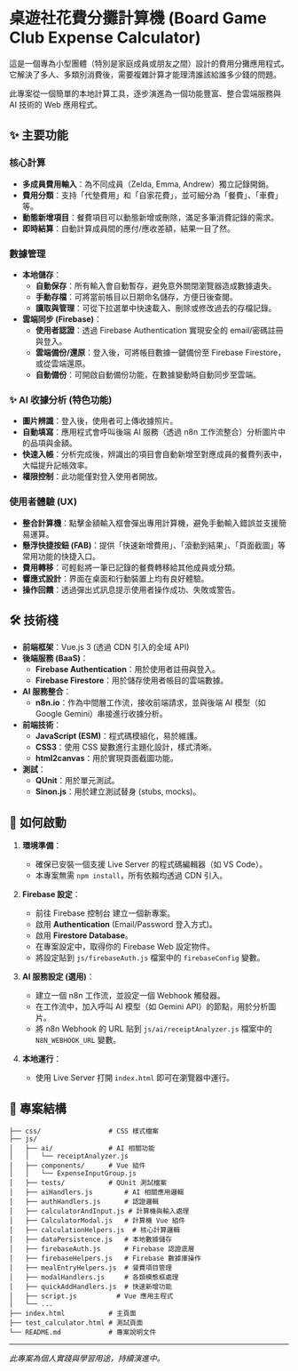 # 桌遊社花費分攤計算機 (Board Game Club Expense Calculator)

這是一個專為小型團體（特別是家庭成員或朋友之間）設計的費用分攤應用程式。它解決了多人、多類別消費後，需要複雜計算才能理清誰該給誰多少錢的問題。

此專案從一個簡單的本地計算工具，逐步演進為一個功能豐富、整合雲端服務與 AI 技術的 Web 應用程式。

## ✨ 主要功能

### 核心計算
- **多成員費用輸入**：為不同成員（Zelda, Emma, Andrew）獨立記錄開銷。
- **費用分類**：支持「代墊費用」和「自家花費」，並可細分為「餐費」、「車費」等。
- **動態新增項目**：餐費項目可以動態新增或刪除，滿足多筆消費記錄的需求。
- **即時結算**：自動計算成員間的應付/應收差額，結果一目了然。

### 數據管理
- **本地儲存**：
  - **自動保存**：所有輸入會自動暫存，避免意外關閉瀏覽器造成數據遺失。
  - **手動存檔**：可將當前帳目以日期命名儲存，方便日後查閱。
  - **讀取與管理**：可從下拉選單中快速載入、刪除或修改過去的存檔記錄。
- **雲端同步 (Firebase)**：
  - **使用者認證**：透過 Firebase Authentication 實現安全的 email/密碼註冊與登入。
  - **雲端備份/還原**：登入後，可將帳目數據一鍵備份至 Firebase Firestore，或從雲端還原。
  - **自動備份**：可開啟自動備份功能，在數據變動時自動同步至雲端。

### ✨ AI 收據分析 (特色功能)
- **圖片辨識**：登入後，使用者可上傳收據照片。
- **自動填寫**：應用程式會呼叫後端 AI 服務（透過 n8n 工作流整合）分析圖片中的品項與金額。
- **快速入帳**：分析完成後，辨識出的項目會自動新增至對應成員的餐費列表中，大幅提升記帳效率。
- **權限控制**：此功能僅對登入使用者開放。

### 使用者體驗 (UX)
- **整合計算機**：點擊金額輸入框會彈出專用計算機，避免手動輸入錯誤並支援簡易運算。
- **懸浮快捷按鈕 (FAB)**：提供「快速新增費用」、「滾動到結果」、「頁面截圖」等常用功能的快捷入口。
- **費用轉移**：可輕鬆將一筆已記錄的餐費轉移給其他成員或分類。
- **響應式設計**：界面在桌面和行動裝置上均有良好體驗。
- **操作回饋**：透過彈出式訊息提示使用者操作成功、失敗或警告。

## 🛠️ 技術棧

- **前端框架**：Vue.js 3 (透過 CDN 引入的全域 API)
- **後端服務 (BaaS)**：
  - **Firebase Authentication**：用於使用者註冊與登入。
  - **Firebase Firestore**：用於儲存使用者帳目的雲端數據。
- **AI 服務整合**：
  - **n8n.io**：作為中間層工作流，接收前端請求，並與後端 AI 模型（如 Google Gemini）串接進行收據分析。
- **前端技術**：
  - **JavaScript (ESM)**：程式碼模組化，易於維護。
  - **CSS3**：使用 CSS 變數進行主題化設計，樣式清晰。
  - **html2canvas**：用於實現頁面截圖功能。
- **測試**：
  - **QUnit**：用於單元測試。
  - **Sinon.js**：用於建立測試替身 (stubs, mocks)。

## 🚀 如何啟動

1.  **環境準備**：
    - 確保已安裝一個支援 Live Server 的程式碼編輯器（如 VS Code）。
    - 本專案無需 `npm install`，所有依賴均透過 CDN 引入。

2.  **Firebase 設定**：
    - 前往 Firebase 控制台 建立一個新專案。
    - 啟用 **Authentication** (Email/Password 登入方式)。
    - 啟用 **Firestore Database**。
    - 在專案設定中，取得你的 Firebase Web 設定物件。
    - 將設定貼到 `js/firebaseAuth.js` 檔案中的 `firebaseConfig` 變數。

3.  **AI 服務設定 (選用)**：
    - 建立一個 n8n 工作流，並設定一個 Webhook 觸發器。
    - 在工作流中，加入呼叫 AI 模型（如 Gemini API）的節點，用於分析圖片。
    - 將 n8n Webhook 的 URL 貼到 `js/ai/receiptAnalyzer.js` 檔案中的 `N8N_WEBHOOK_URL` 變數。

4.  **本地運行**：
    - 使用 Live Server 打開 `index.html` 即可在瀏覽器中運行。

## 📁 專案結構

```
├── css/                 # CSS 樣式檔案
├── js/
│   ├── ai/              # AI 相關功能
│   │   └── receiptAnalyzer.js
│   ├── components/      # Vue 組件
│   │   └── ExpenseInputGroup.js
│   ├── tests/           # QUnit 測試檔案
│   ├── aiHandlers.js        # AI 相關應用邏輯
│   ├── authHandlers.js      # 認證邏輯
│   ├── calculatorAndInput.js # 計算機與輸入處理
│   ├── CalculatorModal.js   # 計算機 Vue 組件
│   ├── calculationHelpers.js  # 核心計算邏輯
│   ├── dataPersistence.js   # 本地數據儲存
│   ├── firebaseAuth.js      # Firebase 認證底層
│   ├── firebaseHelpers.js   # Firebase 數據庫操作
│   ├── mealEntryHelpers.js  # 餐費項目管理
│   ├── modalHandlers.js     # 各類模態框處理
│   ├── quickAddHandlers.js  # 快速新增功能
│   ├── script.js          # Vue 應用主程式
│   └── ...
├── index.html           # 主頁面
├── test_calculator.html # 測試頁面
└── README.md            # 專案說明文件
```

---

*此專案為個人實踐與學習用途，持續演進中。*
